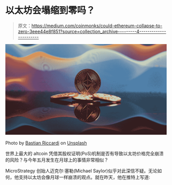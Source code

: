 # 以太坊会塌缩到零吗？

> 原文：<https://medium.com/coinmonks/could-ethereum-collapse-to-zero-3eee44e8f851?source=collection_archive---------4----------------------->

![](img/f1ca977248ef04e84f40bad76c6b8492.png)

Photo by [Bastian Riccardi](https://unsplash.com/@shutter_speed_?utm_source=medium&utm_medium=referral) on [Unsplash](https://unsplash.com?utm_source=medium&utm_medium=referral)

世界上最大的 altcoin 凭借其股权证明(PoS)机制是否有导致以太坊价格完全崩溃的风险？与今年五月发生在月球上的事情非常相似？

MicroStrategy 创始人迈克尔·塞勒(Michael Saylor)似乎对此深信不疑。无论如何，他支持以太坊会像月球一样崩溃的观点。就在昨天，他在推特上写道: